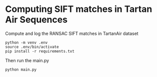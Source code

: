 # Computing SIFT matches in Tartan Air Sequences

Compute and log the RANSAC SIFT matches in TartanAir dataset

    python -m venv .env
    source .env/bin/activate
    pip install -r requirements.txt
   
   Then run the main.py

    python main.py
    
